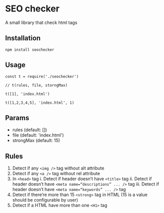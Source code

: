 SEO checker
=========

A small library that check html tags

## Installation

  `npm install seochecker`

## Usage

    const t = require('./seochecker')

    // t(rules, file, storngMax)

    t([1], 'index.html')

    t([1,2,3,4,5], 'index.html', 1)

## Params

  * rules (default: [])
  * file (default: 'index.html')
  * strongMax (default: 15)


## Rules

1. Detect if any `<img />` tag without alt attribute
2. Detect if any `<a />` tag without rel attribute
3. In `<head>` tag
i. Detect if header doesn’t have `<title>` tag
ii. Detect if header doesn’t have `<meta name=“descriptions” ... />` tag
iii. Detect if header doesn’t have `<meta name=“keywords” ... />` tag
4. Detect if there’re more than 15 `<strong>` tag in HTML (15 is a value should be configurable by user)
5. Detect if a HTML have more than one `<H1>` tag

